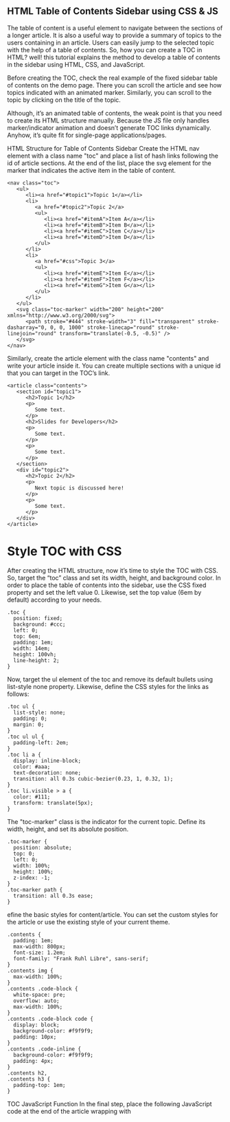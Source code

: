 ## HTML Table of Contents Sidebar using CSS & JS

The table of content is a useful element to navigate between the sections of a longer article. It is also a useful 
way to provide a summary of topics to the users containing in an article. Users can easily jump to the selected 
topic with the help of a table of contents. So, how you can create a TOC in HTML? well! this tutorial explains 
the method to develop a table of contents in the sidebar using HTML, CSS, and JavaScript.

Before creating the TOC, check the real example of the fixed sidebar table of contents on the demo page. There 
you can scroll the article and see how topics indicated with an animated marker. Similarly, you can scroll to 
the topic by clicking on the title of the topic.

Although, it’s an animated table of contents, the weak point is that you need to create its HTML structure 
manually. Because the JS file only handles marker/indicator animation and doesn’t generate TOC links dynamically. 
Anyhow, it’s quite fit for single-page applications/pages.

HTML Structure for Table of Contents Sidebar
Create the HTML nav element with a class name "toc" and place a list of hash links following the id of article 
sections. At the end of the list, place the svg element for the marker that indicates the active item in the 
table of content.

```
<nav class="toc">
   <ul>
      <li><a href="#topic1">Topic 1</a></li>
      <li>
         <a href="#topic2">Topic 2</a>
         <ul>
            <li><a href="#itemA">Item A</a></li>
            <li><a href="#itemB">Item B</a></li>
            <li><a href="#itemC">Item C</a></li>
            <li><a href="#itemD">Item D</a></li>
         </ul>
      </li>
      <li>
         <a href="#css">Topic 3</a>
         <ul>
            <li><a href="#itemE">Item E</a></li>
            <li><a href="#itemF">Item F</a></li>
            <li><a href="#itemG">Item G</a></li>
         </ul>
      </li>
   </ul>
   <svg class="toc-marker" width="200" height="200" xmlns="http://www.w3.org/2000/svg">
      <path stroke="#444" stroke-width="3" fill="transparent" stroke-dasharray="0, 0, 0, 1000" stroke-linecap="round" stroke-linejoin="round" transform="translate(-0.5, -0.5)" />
   </svg>
</nav>
```

Similarly, create the article element with the class name "contents" and write your article inside it. You can 
create multiple sections with a unique id that you can target in the TOC’s link.

```
<article class="contents">
   <section id="topic1">
      <h2>Topic 1</h2>
      <p>
         Some text.
      </p>
      <h2>Slides for Developers</h2>
      <p>
         Some text.
      </p>
      <p>
         Some text.
      </p>
   </section>
   <div id="topic2">
      <h2>Topic 2</h2>
      <p>
         Next topic is discussed here!
      </p>
      <p>
         Some text.
      </p>
   </div>
</article>
```

# Style TOC with CSS
After creating the HTML structure, now it’s time to style the TOC with CSS. So, target the “toc” class and set its width, height, and 
background color. In order to place the table of contents into the sidebar, use the CSS fixed property and set the left value 0. Likewise, 
set the top value (6em by default) according to your needs.

```
.toc {
  position: fixed;
  background: #ccc;
  left: 0;
  top: 6em;
  padding: 1em;
  width: 14em;
  height: 100vh;
  line-height: 2;
}
```

Now, target the ul element of the toc and remove its default bullets using list-style none property. 
Likewise, define the CSS styles for the links as follows:

```
.toc ul {
  list-style: none;
  padding: 0;
  margin: 0;
}
.toc ul ul {
  padding-left: 2em;
}
.toc li a {
  display: inline-block;
  color: #aaa;
  text-decoration: none;
  transition: all 0.3s cubic-bezier(0.23, 1, 0.32, 1);
}
.toc li.visible > a {
  color: #111;
  transform: translate(5px);
}
```

The "toc-marker" class is the indicator for the current topic. Define its width, height, and set its absolute position.

```
.toc-marker {
  position: absolute;
  top: 0;
  left: 0;
  width: 100%;
  height: 100%;
  z-index: -1;
}
.toc-marker path {
  transition: all 0.3s ease;
}
```

efine the basic styles for content/article. You can set the custom styles for the article or use the existing style of your current theme.

```
.contents {
  padding: 1em;
  max-width: 800px;
  font-size: 1.2em;
  font-family: "Frank Ruhl Libre", sans-serif;
}
.contents img {
  max-width: 100%;
}
.contents .code-block {
  white-space: pre;
  overflow: auto;
  max-width: 100%;
}
.contents .code-block code {
  display: block;
  background-color: #f9f9f9;
  padding: 10px;
}
.contents .code-inline {
  background-color: #f9f9f9;
  padding: 4px;
}
.contents h2,
.contents h3 {
  padding-top: 1em;
}
```

TOC JavaScript Function
In the final step, place the following JavaScript code at the end of the article wrapping with <script> tag.

```
var toc = document.querySelector( '.toc' );
var tocPath = document.querySelector( '.toc-marker path' );
var tocItems;
// Factor of screen size that the element must cross
// before it's considered visible
var TOP_MARGIN = 0.1,
    BOTTOM_MARGIN = 0.2;
var pathLength;
var lastPathStart,
		lastPathEnd;
window.addEventListener( 'resize', drawPath, false );
window.addEventListener( 'scroll', sync, false );
drawPath();
function drawPath() {
  tocItems = [].slice.call( toc.querySelectorAll( 'li' ) );
  // Cache element references and measurements
  tocItems = tocItems.map( function( item ) {
    var anchor = item.querySelector( 'a' );
    var target = document.getElementById( anchor.getAttribute( 'href' ).slice( 1 ) );
    return {
      listItem: item,
      anchor: anchor,
      target: target
    };
  } );
  // Remove missing targets
  tocItems = tocItems.filter( function( item ) {
    return !!item.target;
  } );
  var path = [];
  var pathIndent;
  tocItems.forEach( function( item, i ) {
    var x = item.anchor.offsetLeft - 5,
        y = item.anchor.offsetTop,
        height = item.anchor.offsetHeight;
    if( i === 0 ) {
      path.push( 'M', x, y, 'L', x, y + height );
      item.pathStart = 0;
    }
    else {
      // Draw an additional line when there's a change in
      // indent levels
      if( pathIndent !== x ) path.push( 'L', pathIndent, y );
      path.push( 'L', x, y );
      // Set the current path so that we can measure it
      tocPath.setAttribute( 'd', path.join( ' ' ) );
      item.pathStart = tocPath.getTotalLength() || 0;
      path.push( 'L', x, y + height );
    }
    pathIndent = x;
    tocPath.setAttribute( 'd', path.join( ' ' ) );
    item.pathEnd = tocPath.getTotalLength();
  });
  pathLength = tocPath.getTotalLength();
  sync();
}
function sync() {
  var windowHeight = window.innerHeight;
  var pathStart = pathLength,
      pathEnd = 0;
  var visibleItems = 0;
  tocItems.forEach( function( item ) {
    var targetBounds = item.target.getBoundingClientRect();
    if( targetBounds.bottom > windowHeight * TOP_MARGIN && targetBounds.top < windowHeight * ( 1 - BOTTOM_MARGIN ) ) {
      pathStart = Math.min( item.pathStart, pathStart );
      pathEnd = Math.max( item.pathEnd, pathEnd );
      visibleItems += 1;
      item.listItem.classList.add( 'visible' );
    }
    else {
      item.listItem.classList.remove( 'visible' );
    }
  });
  // Specify the visible path or hide the path altogether
  // if there are no visible items
  if( visibleItems > 0 && pathStart < pathEnd ) {
    if( pathStart !== lastPathStart || pathEnd !== lastPathEnd ) {
      tocPath.setAttribute( 'stroke-dashoffset', '1' );
      tocPath.setAttribute( 'stroke-dasharray', '1, '+ pathStart +', '+ ( pathEnd - pathStart ) +', ' + pathLength );
      tocPath.setAttribute( 'opacity', 1 );
    }
  }
  else {
    tocPath.setAttribute( 'opacity', 0 );
  }
  lastPathStart = pathStart;
  lastPathEnd = pathEnd;
}
```

That’s all! Hopefully, you have successfully created a table of contents in HTML. If you have any questions or need further help, let me know by comment below.
